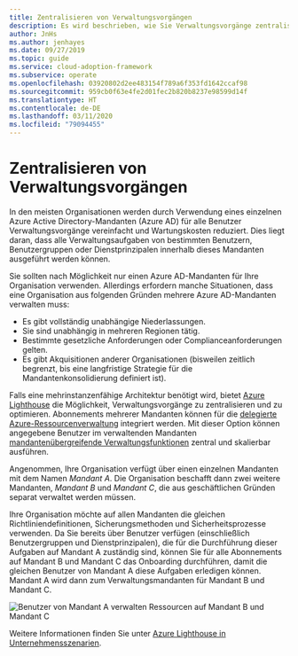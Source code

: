 ```yaml
---
title: Zentralisieren von Verwaltungsvorgängen
description: Es wird beschrieben, wie Sie Verwaltungsvorgänge zentralisieren, indem Sie für alle Benutzer nur einen Azure Active Directory-Mandanten verwenden. Mit der zentralisierten Verwaltung werden Verwaltungsvorgänge vereinfacht und Wartungskosten reduziert.
author: JnHs
ms.author: jenhayes
ms.date: 09/27/2019
ms.topic: guide
ms.service: cloud-adoption-framework
ms.subservice: operate
ms.openlocfilehash: 03920802d2ee483154f789a6f353fd1642ccaf98
ms.sourcegitcommit: 959cb0f63e4fe2d01fec2b820b8237e98599d14f
ms.translationtype: HT
ms.contentlocale: de-DE
ms.lasthandoff: 03/11/2020
ms.locfileid: "79094455"
---
```

# <a name="centralize-management-operations"></a>Zentralisieren von Verwaltungsvorgängen

In den meisten Organisationen werden durch Verwendung eines einzelnen Azure Active Directory-Mandanten (Azure AD) für alle Benutzer Verwaltungsvorgänge vereinfacht und Wartungskosten reduziert. Dies liegt daran, dass alle Verwaltungsaufgaben von bestimmten Benutzern, Benutzergruppen oder Dienstprinzipalen innerhalb dieses Mandanten ausgeführt werden können. 

Sie sollten nach Möglichkeit nur einen Azure AD-Mandanten für Ihre Organisation verwenden. Allerdings erfordern manche Situationen, dass eine Organisation aus folgenden Gründen mehrere Azure AD-Mandanten verwalten muss:

- Es gibt vollständig unabhängige Niederlassungen.
- Sie sind unabhängig in mehreren Regionen tätig.
- Bestimmte gesetzliche Anforderungen oder Complianceanforderungen gelten.
- Es gibt Akquisitionen anderer Organisationen (bisweilen zeitlich begrenzt, bis eine langfristige Strategie für die Mandantenkonsolidierung definiert ist).

Falls eine mehrinstanzenfähige Architektur benötigt wird, bietet [Azure Lighthouse](https://docs.microsoft.com/azure/lighthouse/overview) die Möglichkeit, Verwaltungsvorgänge zu zentralisieren und zu optimieren. Abonnements mehrerer Mandanten können für die [delegierte Azure-Ressourcenverwaltung](https://docs.microsoft.com/azure/lighthouse/concepts/azure-delegated-resource-management) integriert werden. Mit dieser Option können angegebene Benutzer im verwaltenden Mandanten [mandantenübergreifende Verwaltungsfunktionen](https://docs.microsoft.com/azure/lighthouse/concepts/cross-tenant-management-experience) zentral und skalierbar ausführen.

Angenommen, Ihre Organisation verfügt über einen einzelnen Mandanten mit dem Namen *Mandant A*. Die Organisation beschafft dann zwei weitere Mandanten, *Mandant B* und *Mandant C*, die aus geschäftlichen Gründen separat verwaltet werden müssen.

Ihre Organisation möchte auf allen Mandanten die gleichen Richtliniendefinitionen, Sicherungsmethoden und Sicherheitsprozesse verwenden. Da Sie bereits über Benutzer verfügen (einschließlich Benutzergruppen und Dienstprinzipalen), die für die Durchführung dieser Aufgaben auf Mandant A zuständig sind, können Sie für alle Abonnements auf Mandant B und Mandant C das Onboarding durchführen, damit die gleichen Benutzer von Mandant A diese Aufgaben erledigen können. Mandant A wird dann zum Verwaltungsmandanten für Mandant B und Mandant C.

![Benutzer von Mandant A verwalten Ressourcen auf Mandant B und Mandant C](../_images/manage/enterprise-azure-lighthouse.jpg)

Weitere Informationen finden Sie unter [Azure Lighthouse in Unternehmensszenarien](https://docs.microsoft.com/azure/lighthouse/concepts/enterprise).
